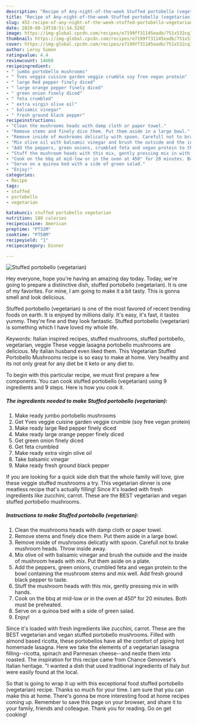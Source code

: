 ```yaml
---
description: "Recipe of Any-night-of-the-week Stuffed portobello (vegetarian)"
title: "Recipe of Any-night-of-the-week Stuffed portobello (vegetarian)"
slug: 452-recipe-of-any-night-of-the-week-stuffed-portobello-vegetarian
date: 2020-08-19T10:51:14.528Z
image: https://img-global.cpcdn.com/recipes/e7199ff31145eadb/751x532cq70/stuffed-portobello-vegetarian-recipe-main-photo.jpg
thumbnail: https://img-global.cpcdn.com/recipes/e7199ff31145eadb/751x532cq70/stuffed-portobello-vegetarian-recipe-main-photo.jpg
cover: https://img-global.cpcdn.com/recipes/e7199ff31145eadb/751x532cq70/stuffed-portobello-vegetarian-recipe-main-photo.jpg
author: Leroy Simon
ratingvalue: 4.4
reviewcount: 14660
recipeingredient:
- " jumbo portobello mushrooms"
- " Yves veggie cuisine garden veggie crumble soy free vegan protein"
- " large Red pepper finely diced"
- " large orange pepper finely diced"
- " green onion finely diced"
- " feta crumbled"
- " extra virgin olive oil"
- " balsamic vinegar"
- " fresh ground black pepper"
recipeinstructions:
- "Clean the mushrooms heads with damp cloth or paper towel."
- "Remove stems and finely dice them. Put them aside in a large bowl."
- "Remove inside of mushrooms delicatly with spoon. Carefull not to brake mushroom heads. Throw inside away."
- "Mix olive oil with balsamic vinegar and brush the outside and the inside of mushroom heads with mix. Put them aside on a plate."
- "Add the peppers, green onions, crumbled feta and vegan protein to the bowl containing the mushroom stems and mix well. Add fresh ground black pepper to taste."
- "Stuff the mushroom heads with this mix, gently pressing mix in with hands."
- "Cook on the bbq at mid-low or in the oven at 450° for 20 minutes. Both must be preheated."
- "Serve on a quinoa bed with a side of green salad."
- "Enjoy!"
categories:
- Recipe
tags:
- stuffed
- portobello
- vegetarian

katakunci: stuffed portobello vegetarian 
nutrition: 188 calories
recipecuisine: American
preptime: "PT32M"
cooktime: "PT50M"
recipeyield: "1"
recipecategory: Dinner

---
```



![Stuffed portobello (vegetarian)](https://img-global.cpcdn.com/recipes/e7199ff31145eadb/751x532cq70/stuffed-portobello-vegetarian-recipe-main-photo.jpg)

Hey everyone, hope you're having an amazing day today. Today, we're going to prepare a distinctive dish, stuffed portobello (vegetarian). It is one of my favorites. For mine, I am going to make it a bit tasty. This is gonna smell and look delicious.

Stuffed portobello (vegetarian) is one of the most favored of recent trending foods on earth. It is enjoyed by millions daily. It's easy, it's fast, it tastes yummy. They're fine and they look fantastic. Stuffed portobello (vegetarian) is something which I have loved my whole life.

Keywords: Italian inspired recipes, stuffed mushrooms, stuffed portobello, vegetarian, veggie These veggie lasagna portobello mushrooms are delicious. My italian husband even liked them. This Vegetarian Stuffed Portobello Mushrooms recipe is so easy to make at home. Very healthy and its not only great for any diet be it keto or any diet to.


To begin with this particular recipe, we must first prepare a few components. You can cook stuffed portobello (vegetarian) using 9 ingredients and 9 steps. Here is how you cook it.

<!--inarticleads1-->

##### The ingredients needed to make Stuffed portobello (vegetarian):

1. Make ready  jumbo portobello mushrooms
1. Get  Yves veggie cuisine garden veggie crumble (soy free vegan protein)
1. Make ready  large Red pepper finely diced
1. Make ready  large orange pepper finely diced
1. Get  green onion finely diced
1. Get  feta crumbled
1. Make ready  extra virgin olive oil
1. Take  balsamic vinegar
1. Make ready  fresh ground black pepper


If you are looking for a quick side dish that the whole family will love, give these veggie stuffed mushrooms a try. This vegetarian dinner is one meatless recipe that&#39;s actually filling! Since it&#39;s loaded with fresh ingredients like zucchini, carrot. These are the BEST vegetarian and vegan stuffed portobello mushrooms. 

<!--inarticleads2-->

##### Instructions to make Stuffed portobello (vegetarian):

1. Clean the mushrooms heads with damp cloth or paper towel.
1. Remove stems and finely dice them. Put them aside in a large bowl.
1. Remove inside of mushrooms delicatly with spoon. Carefull not to brake mushroom heads. Throw inside away.
1. Mix olive oil with balsamic vinegar and brush the outside and the inside of mushroom heads with mix. Put them aside on a plate.
1. Add the peppers, green onions, crumbled feta and vegan protein to the bowl containing the mushroom stems and mix well. Add fresh ground black pepper to taste.
1. Stuff the mushroom heads with this mix, gently pressing mix in with hands.
1. Cook on the bbq at mid-low or in the oven at 450° for 20 minutes. Both must be preheated.
1. Serve on a quinoa bed with a side of green salad.
1. Enjoy!


Since it&#39;s loaded with fresh ingredients like zucchini, carrot. These are the BEST vegetarian and vegan stuffed portobello mushrooms. Filled with almond based ricotta, these portobellos have all the comfort of piping hot homemade lasagna. Here we take the elements of a vegetarian lasagna filling--ricotta, spinach and Parmesan cheese--and nestle them into roasted. The inspiration for this recipe came from Chance Genovese&#39;s Italian heritage. &#34;I wanted a dish that used traditional ingredients of Italy but were easily found at the local. 

So that is going to wrap it up with this exceptional food stuffed portobello (vegetarian) recipe. Thanks so much for your time. I am sure that you can make this at home. There's gonna be more interesting food at home recipes coming up. Remember to save this page on your browser, and share it to your family, friends and colleague. Thank you for reading. Go on get cooking!
